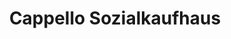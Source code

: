 ---
title: "Cappello Sozialkaufhaus"
url: /hamburg/cappello-sozialkaufhaus/
shop: Gebrauchtwaren
---